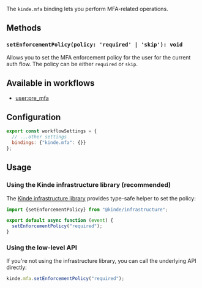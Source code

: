 
The `kinde.mfa` binding lets you perform MFA-related operations.

## Methods

### `setEnforcementPolicy(policy: 'required' | 'skip'): void`

Allows you to set the MFA enforcement policy for the user for the current auth flow. The policy can be either `required` or `skip`.

## Available in workflows

- [user:pre_mfa](/workflows/example-workflows/pre-mfa-workflow/)

## Configuration

```js
export const workflowSettings = {
  // ...other settings
  bindings: {"kinde.mfa": {}}
};
```

## Usage

### Using the Kinde infrastructure library (recommended)

The [Kinde infrastructure library](https://github.com/kinde-oss/infrastructure) provides type-safe helper to set the policy:

```js
import {setEnforcementPolicy} from "@kinde/infrastructure";

export default async function (event) {
  setEnforcementPolicy("required");
}
```

### Using the low-level API

If you're not using the infrastructure library, you can call the underlying API directly:

```js
kinde.mfa.setEnforcementPolicy("required");
```

